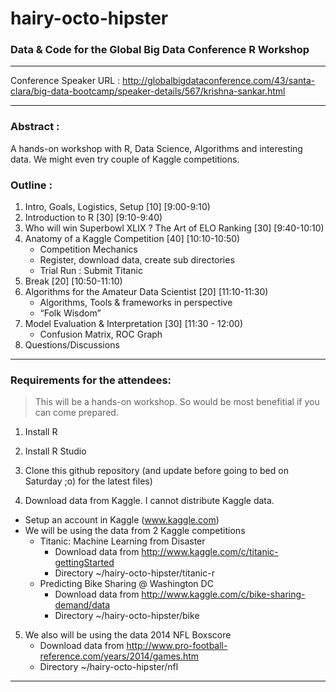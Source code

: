 # hairy-octo-hipster
### Data &amp; Code for the Global Big Data Conference R Workshop

---

Conference Speaker URL : http://globalbigdataconference.com/43/santa-clara/big-data-bootcamp/speaker-details/567/krishna-sankar.html

---

### Abstract :

   A hands-on workshop with R, Data Science, Algorithms and interesting data. We might even try couple of Kaggle competitions.

### Outline :

   1. Intro, Goals, Logistics, Setup [10] [9:00-9:10)
   2. Introduction to R [30] [9:10-9:40)
   3. Who will win Superbowl XLIX ? The Art of ELO Ranking [30] [9:40-10:10)
   3. Anatomy of a Kaggle Competition [40] [10:10-10:50)
      * Competition Mechanics
      * Register, download data, create sub directories
      * Trial Run : Submit Titanic
   3. Break [20] [10:50-11:10)
   3. Algorithms for the Amateur Data Scientist [20] [11:10-11:30)
      * Algorithms, Tools & frameworks in perspective
      * “Folk Wisdom”
   3. Model Evaluation & Interpretation [30] [11:30 - 12:00)
      * Confusion Matrix, ROC Graph
   3. Questions/Discussions

---

### Requirements for the attendees:

> This will be a hands-on workshop. So would be most benefitial if you can come prepared.

1. Install R

2. Install R Studio

3. Clone this github repository (and update before going to bed on Saturday ;o) for the latest files)

4. Download data from Kaggle. I cannot distribute Kaggle data.
  * Setup an account in Kaggle (www.kaggle.com)
  * We will be using the data from 2 Kaggle competitions
    * Titanic: Machine Learning from Disaster
      * Download data from http://www.kaggle.com/c/titanic-gettingStarted
      * Directory ~/hairy-octo-hipster/titanic-r
    * Predicting Bike Sharing @ Washington DC
      * Download data from http://www.kaggle.com/c/bike-sharing-demand/data
      * Directory ~/hairy-octo-hipster/bike
 
5. We also will be using the data 2014 NFL Boxscore
    * Download data from http://www.pro-football-reference.com/years/2014/games.htm
    * Directory ~/hairy-octo-hipster/nfl

---
